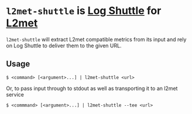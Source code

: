 # `l2met-shuttle` is [Log Shuttle][log-shuttle] for [L2met][l2met]

`l2met-shuttle` will extract L2met compatible metrics from its input and rely on Log Shuttle to deliver them to the given URL.

[l2met]: https://github.com/ryandotsmith/l2met
[log-shuttle]: https://github.com/heroku/log-shuttle

## Usage

    $ <command> [<argument>...] | l2met-shuttle <url>

Or, to pass input through to stdout as well as transporting it to an l2met service

    $ <commmand> [<argument>...] | l2met-shuttle --tee <url>
